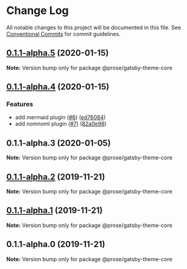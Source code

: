 # Change Log

All notable changes to this project will be documented in this file.
See [Conventional Commits](https://conventionalcommits.org) for commit guidelines.

## [0.1.1-alpha.5](https://github.com/prosejs/prose/compare/@prose/gatsby-theme-core@0.1.1-alpha.4...@prose/gatsby-theme-core@0.1.1-alpha.5) (2020-01-15)

**Note:** Version bump only for package @prose/gatsby-theme-core





## [0.1.1-alpha.4](https://github.com/prosejs/prose/compare/@prose/gatsby-theme-core@0.1.1-alpha.3...@prose/gatsby-theme-core@0.1.1-alpha.4) (2020-01-15)


### Features

* add mermaid plugin ([#6](https://github.com/prosejs/prose/issues/6)) ([ed76084](https://github.com/prosejs/prose/commit/ed7608423d070a485883bc07e47d74b2ebfa5198))
* add nomnoml plugin ([#7](https://github.com/prosejs/prose/issues/7)) ([82a0e98](https://github.com/prosejs/prose/commit/82a0e98ad6bc1c26dddd9f2b786e56b6e6cbc517))





## 0.1.1-alpha.3 (2020-01-05)

**Note:** Version bump only for package @prose/gatsby-theme-core





## [0.1.1-alpha.2](https://github.com/prosejs/prose/compare/@prose/gatsby-theme-core@0.1.1-alpha.1...@prose/gatsby-theme-core@0.1.1-alpha.2) (2019-11-21)

**Note:** Version bump only for package @prose/gatsby-theme-core





## [0.1.1-alpha.1](https://github.com/prosejs/prose/compare/@prose/gatsby-theme-core@0.1.1-alpha.0...@prose/gatsby-theme-core@0.1.1-alpha.1) (2019-11-21)

**Note:** Version bump only for package @prose/gatsby-theme-core





## 0.1.1-alpha.0 (2019-11-21)

**Note:** Version bump only for package @prose/gatsby-theme-core
